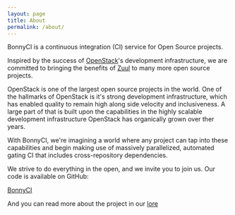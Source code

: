 ```yaml
---
layout: page
title: About
permalink: /about/
---
```


BonnyCI is a continuous integration (CI) service for Open Source projects.

Inspired by the success of [OpenStack](http://www.openstack.org)'s
development infrastructure, we are committed to bringing the benefits
of [Zuul](http://docs.openstack.org/infra/zuul/) to many more open source projects.

OpenStack is one of the largest open source projects in the world. One of
the hallmarks of OpenStack is it's strong development infrastructure,
which has enabled quality to remain high along side velocity and
inclusiveness. A large part of that is built upon the capabilities in
the highly scalable development infrastructure OpenStack has organically
grown over ther years.

With BonnyCI, we're imagining a world where any project can tap into
these capabilities and begin making use of massively parallelized,
automated gating CI that includes cross-repository dependencies.

We strive to do everything in the open, and we invite you to join us. Our
code is available on GitHub:

[BonnyCI](https://github.com/BonnyCI)

And you can read more about the project in our [lore](/lore/)
